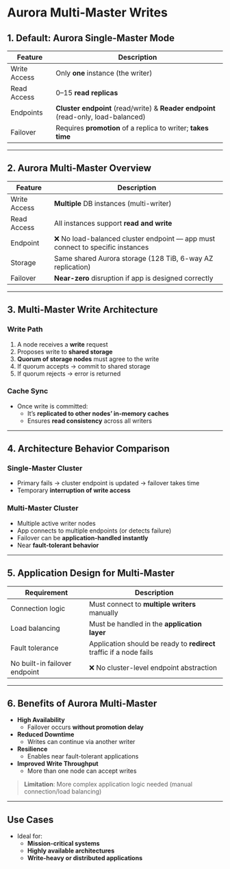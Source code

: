 # Aurora Multi-Master Writes

## 1. Default: Aurora Single-Master Mode

| Feature | Description |
|--------|-------------|
| Write Access | Only **one** instance (the writer) |
| Read Access | 0–15 **read replicas** |
| Endpoints | **Cluster endpoint** (read/write) & **Reader endpoint** (read-only, load-balanced)
| Failover | Requires **promotion** of a replica to writer; **takes time**

---

## 2. Aurora Multi-Master Overview

| Feature | Description |
|--------|-------------|
| Write Access | **Multiple** DB instances (multi-writer) |
| Read Access | All instances support **read and write** |
| Endpoint | ❌ No load-balanced cluster endpoint — app must connect to specific instances |
| Storage | Same shared Aurora storage (128 TiB, 6-way AZ replication) |
| Failover | **Near-zero** disruption if app is designed correctly |

---

## 3. Multi-Master Write Architecture

### Write Path
1. A node receives a **write** request
2. Proposes write to **shared storage**
3. **Quorum of storage nodes** must agree to the write
4. If quorum accepts → commit to shared storage
5. If quorum rejects → error is returned

### Cache Sync
- Once write is committed:
  - It’s **replicated to other nodes’ in-memory caches**
  - Ensures **read consistency** across all writers

---

## 4. Architecture Behavior Comparison

### Single-Master Cluster

- Primary fails → cluster endpoint is updated → failover takes time
- Temporary **interruption of write access**

### Multi-Master Cluster

- Multiple active writer nodes
- App connects to multiple endpoints (or detects failure)
- Failover can be **application-handled instantly**
- Near **fault-tolerant behavior**

---

## 5. Application Design for Multi-Master

| Requirement | Description |
|-------------|-------------|
| Connection logic | Must connect to **multiple writers** manually |
| Load balancing | Must be handled in the **application layer** |
| Fault tolerance | Application should be ready to **redirect** traffic if a node fails |
| No built-in failover endpoint | ❌ No cluster-level endpoint abstraction

---

## 6. Benefits of Aurora Multi-Master

- **High Availability**
  - Failover occurs **without promotion delay**
- **Reduced Downtime**
  - Writes can continue via another writer
- **Resilience**
  - Enables near fault-tolerant applications
- **Improved Write Throughput**
  - More than one node can accept writes

> **Limitation**: More complex application logic needed (manual connection/load balancing)

---

## Use Cases

- Ideal for:
  - **Mission-critical systems**
  - **Highly available architectures**
  - **Write-heavy or distributed applications**
